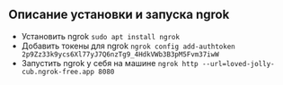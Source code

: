 ## Описание установки и запуска ngrok
- Установить ngrok `sudo apt install ngrok`
- Добавить токены для ngrok `ngrok config add-authtoken 2p9Zz33k9ycs6Xl77yJ7Q6nzTg9_4HdkVWb3B3pM5Fvm37iwW`
- Запустить ngrok у себя на машине `ngrok http --url=loved-jolly-cub.ngrok-free.app 8080`
